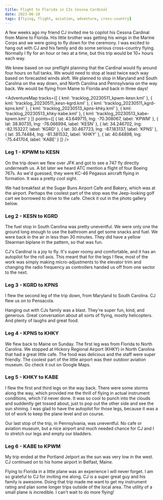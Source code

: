 ```yaml
---
title: Flight to Florida in CJs Cessna Cardinal
date: 2023-06-10
tags: [flying, flight, aviation, adventure, cross-country]
---
```


<script>
    import FlickrPhotoset from '$lib/components/FlickrPhotoset.svelte'
    import AdventureMap from '$lib/components/AdventureMap.svelte'
</script>

<p>A few weeks ago my friend CJ invited me to copilot his Cessna Cardinal from Maine to Florida. His little brother was getting his wings in the Marine Corps and we were going to fly down for the ceremony. I was excited to hang out with CJ and his family and do some serious cross-country flying. Normally I fly for an hour or two at a time, but this trip would be 10+ hours each way.</p>

<p>We knew based on our preflight planning that the Cardinal would fly around four hours on full tanks. We would need to stop at least twice each way based on forecasted winds aloft. We planned to stop in Maryland and South Carolina on the way down, and North Carolina and Pennsylvania on the way back. We would be flying from Maine to Florida and back in three days!</p>

<AdventureMap tracks={[ { kml: 'tracklog_20230511_kpwm-kesn.kml' }, { kml: 'tracklog_20230511_kesn-kgrd.kml' }, { kml: 'tracklog_20230511_kgrd-kpns.kml' }, { kml: 'tracklog_20230513_kpns-khky.kml' }, { kml: 'tracklog_20230513_khky-kabe.kml' }, { kml: 'tracklog_20230513_kabe-kpwm.kml' } ]} points={[ { lat: 43.649715, lng: -70.308067, label: 'KPWM' }, { lat: 38.80735, lng: -76.066994, label: 'KESN' }, { lat: 34.246702, lng: -82.153227, label: 'KGRD' }, { lat: 30.467723, lng: -87.183137, label: 'KPNS' }, { lat: 35.74484, lng: -81.381532, label: 'KHKY' }, { lat: 40.64898, lng: -75.441704, label: 'KABE' } ]} />

### Leg 1 - KPWM to KESN

<p>On the trip down we flew over JFK and got to see a 747 fly directly underneath us. A bit later we heard ATC mention a flight of four Boeing 767s. As we'd guessed, they were KC-46 Pegasus aircraft flying in formation. It was a pretty cool sight.</p>

<p>We had breakfast at the Sugar Buns Airport Cafe and Bakery, which was at the airport. Perhaps the coolest part of the stop was the Jeep-looking golf cart we borrowed to drive to the cafe. Check it out in the photo gallery below.</p>

### Leg 2 - KESN to KGRD

<p>The fuel stop in South Carolina was pretty uneventful. We were only one the ground long enough to use the bathroom and get some snacks and fuel. We were back in the air in less than 30 minutes. They did have a yellow Stearman biplane in the pattern, so that was fun.</p>

<p>CJ's Cardinal is a joy to fly. It's super roomy and comfortable, and it has an autopilot for the roll axis. This meant that for the legs I flew, most of the work was simply making micro-adjustments to the elevator trim and changing the radio frequency as controllers handed us off from one sector to the next.</p>

### Leg 3 - KGRD to KPNS

<p>I flew the second leg of the trip down, from Maryland to South Carolina. CJ flew us on to Pensacola.</p>

<p>Hanging out with CJs family was a blast. They're super fun, kind, and generous. Great conversation about all sorts of flying, mostly helicopters. And plenty of laughs and great food.</p>

### Leg 4 - KPNS to KHKY

<p>We flew back to Maine on Sunday. The first leg was from Florida to North Carolina. We stopped at Hickory Regional Airport (KHKY) in North Carolina that had a great little cafe. The food was delicious and the staff were super friendly. The coolest part of the little airport was their outdoor aviation museum. Go check it out on Google Maps.</p>

### Leg 5 - KHKY to KABE

<p>I flew the first and third legs on the way back. There were some storms along the way, which provided me the thrill of flying in actual instrument conditions, which I'd never done. It was so cool to punch into the clouds and suddently get tossed about, just to pop out the other side and see the sun shining. I was glad to have the autopilot for those legs, because it was a lot of work to keep the plane level and on course.</p>

<p>Our last stop of the trip, in Pennsylvania, was uneventful. No cafe or aviation museum, but a nice airport and much needed chance for CJ and I to stretch our legs and empty our bladders.</p>

### Leg 6 - KABE to KPWM

<p>My trip ended at the Portland Jetport as the sun was very low in the west. CJ continued on to his home airport in Belfast, Maine.</p>

<p>Flying to Florida in a little plane was an experience I will never forget. I am so grateful to CJ for inviting me along. CJ is a super great guy and his family is awesome. Doing that trip made me want to get my instrument rating and plan some longer trips outside of the local area. The utility of a small plane is incredible. I can't wait to do more flying!</p>

<FlickrPhotoset photoset_id="72177720308442527" />

